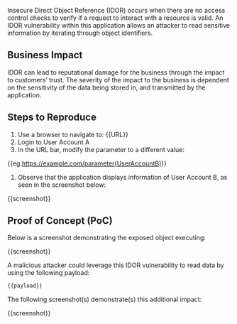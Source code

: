 Insecure Direct Object Reference (IDOR) occurs when there are no access control checks to verify if a request to interact with a resource is valid. An IDOR vulnerability within this application allows an attacker to read sensitive information by iterating through object identifiers.

## Business Impact

IDOR can lead to reputational damage for the business through the impact to customers’ trust. The severity of the impact to the business is dependent on the sensitivity of the data being stored in, and transmitted by the application.

## Steps to Reproduce

1. Use a browser to navigate to: {{URL}}
1. Login to User Account A
1. In the URL bar, modify the parameter to a different value:

{{eg.<https://example.com/parameter(UserAccountB)>}}

1. Observe that the application displays information of User Account B, as seen in the screenshot below:  

{{screenshot}}

## Proof of Concept (PoC)

Below is a screenshot demonstrating the exposed object executing:

{{screenshot}}

A malicious attacker could leverage this IDOR vulnerability to read data by using the following payload:  
  
``` bash
{{payload}}
```

The following screenshot(s) demonstrate(s) this additional impact:

{{screenshot}}
